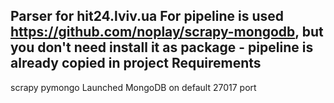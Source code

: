 Parser for hit24.lviv.ua
For pipeline is used https://github.com/noplay/scrapy-mongodb, but you don't need install it as package - pipeline is already copied in project
Requirements
------------
scrapy
pymongo
Launched MongoDB on default 27017 port